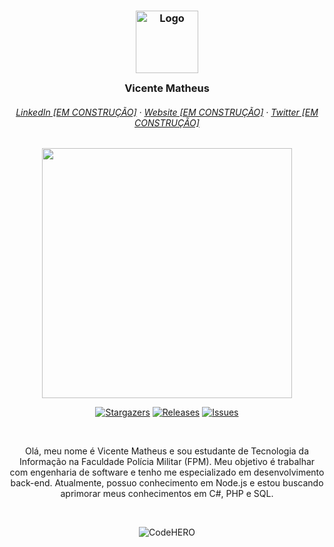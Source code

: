 <h3 align="center">
	<img src="https://i.imgur.com/PrGqS3s.png" width="100" alt="Logo"/><br/>
	<img src="https://i.imgur.com/a97tdtX.png" height="30" width="0px"/>
	Vicente Matheus
	<img src="https://i.imgur.com/a97tdtX.png" height="30" width="0px"/>
</h3>

<h6 align="center">
  <a href="www.google.com">LinkedIn [EM CONSTRUÇÃO]</a>
  ·
  <a href="www.google.com">Website [EM CONSTRUÇÃO]</a>
  ·
  <a href="www.google.com">Twitter [EM CONSTRUÇÃO]</a>
</h6>

<p align="center">
  <img src="https://i.imgur.com/2ZHhPj1.png" width="400" />
</p>

<p align="center">
	<a href="https://github.com/vincmp/vincmp/stargazers">
		<img alt="Stargazers" src="https://img.shields.io/github/stars/vincmp?style=for-the-badge&logo=starship&color=C9CBFF&logoColor=D9E0EE&labelColor=302D41"></a>
	<a href="https://github.com/vincmp/Project-Vortex/releases/latest">
		<img alt="Releases" src="https://img.shields.io/github/release/vincmp/vincmp.svg?style=for-the-badge&logo=github&color=F2CDCD&logoColor=D9E0EE&labelColor=302D41"/></a>
	<a href="https://github.com/vincmp/Project-Vortex/issues">
		<img alt="Issues" src="https://img.shields.io/github/issues/vincmp/vincmp?style=for-the-badge&logo=gitbook&color=B5E8E0&logoColor=D9E0EE&labelColor=302D41"></a>
</p>

&nbsp;

<p align="center">
Olá, meu nome é Vicente Matheus e sou estudante de Tecnologia da Informação na Faculdade Polícia Militar (FPM). Meu objetivo é trabalhar com engenharia de software e tenho me especializado em desenvolvimento back-end. Atualmente, possuo conhecimento em Node.js e estou buscando aprimorar meus conhecimentos em C#, PHP e SQL.
</p>

&nbsp;

<p align="center">
<img src="https://i.imgur.com/OCGQZmv.png" alt="CodeHERO"/>
</p>
